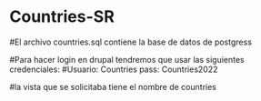 # Countries-SR

#El archivo countries.sql contiene la base de datos de postgress

#Para hacer login en drupal tendremos que usar las siguientes credenciales:
#Usuario: Countries pass: Countries2022

#la vista que se solicitaba tiene el nombre de countries
